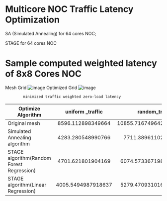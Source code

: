 # Multicore NOC Traffic Latency Optimization
SA (Simulated Annealing) for 64 cores NOC;

STAGE for 64 cores NOC


# Sample computed weighted latency of 8x8 Cores NOC
Mesh Grid
![image](https://user-images.githubusercontent.com/50343656/124329998-c8a0a980-db49-11eb-8201-be2d996cd7b5.png)
Optimized Grid
![image](https://user-images.githubusercontent.com/50343656/124330020-d5bd9880-db49-11eb-81eb-4ee938899bb7.png)

            minimized traffic weighted zero-load latency

| Optimize Algorithm      | uniform _traffic           | random_traffic  |complement _traffic|
| ------------- |:-------------:| -----:|-----:|
| Original mesh      | 8596.112898349664 | 10855.716749642652 |2513.2339481947247|
| Simulated Annealing algorithm      | 4283.280548990766     | 7711.38961102337 |1151.425702472076|
| STAGE algorithm(Random Forest Regression)  |4701.621801904169         | 6074.573367198096 |1223.1736422085202|
| STAGE algorithm(Linear Regression)  | 4005.5494987918637    |5279.470931016056 |1063.157618546288|

